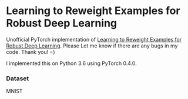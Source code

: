 # Learning to Reweight Examples for Robust Deep Learning

Unofficial PyTorch implementation of [Learning to Reweight Examples for Robust Deep Learning](https://arxiv.org/abs/1803.09050). Please Let me know if there are any bugs in my code. Thank you! =)



I implemented this on Python 3.6 using PyTorch 0.4.0.

### Dataset
MNIST
